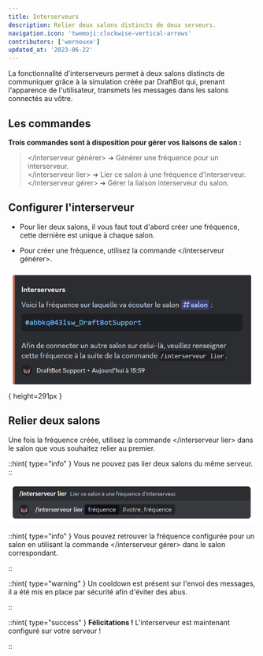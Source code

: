 ```yaml
---
title: Interserveurs
description: Relier deux salons distincts de deux serveurs.
navigation.icon: 'twemoji:clockwise-vertical-arrows'
contributors: ['wernouxe']
updated_at: '2023-06-22'
---
```


La fonctionnalité d'interserveurs permet à deux salons distincts de communiquer grâce à la simulation créée par DraftBot qui, prenant l'apparence de l'utilisateur, transmets les messages dans les salons connectés au vôtre.

## Les commandes
**Trois commandes sont à disposition pour gérer vos liaisons de salon :**


> </interserveur générer> ➜ Générer une fréquence pour un interserveur.\
</interserveur lier> ➜ Lier ce salon à une fréquence d'interserveur.\
</interserveur gérer> ➜ Gérer la liaison interserveur du salon.

## Configurer l'interserveur
- Pour lier deux salons, il vous faut tout d'abord créer une fréquence, cette dernière est unique à chaque salon.

- Pour créer une fréquence, utilisez la commande </interserveur générer>.


![Réponse de DraftBot lors de l'exécution de la commande](/.assets/interservers/interserver_generate.png){ height=291px }


## Relier deux salons
Une fois la fréquence créée, utilisez la commande </interserveur lier> dans le salon que vous souhaitez relier au premier.

::hint{ type="info" }
Vous ne pouvez pas lier deux salons du même serveur.
::


![Exemple de la commande à effectuer lors de la liaison des deux salons](/.assets/interservers/interserver_link.png)

::hint{ type="info" }
Vous pouvez retrouver la fréquence configurée pour un salon en utilisant la commande </interserveur gérer> dans le salon correspondant.

::

::hint{ type="warning" }
Un cooldown est présent sur l'envoi des messages, il a été mis en place par sécurité afin d'éviter des abus.

::

::hint{ type="success" }
**Félicitations !** L'interserveur est maintenant configuré sur votre serveur !

::
